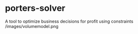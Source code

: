 # porters-solver
A tool to optimize business decisions for profit using constraints
/images/volumemodel.png
